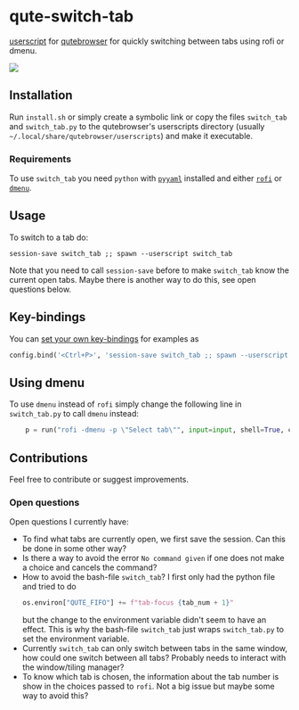 # qute-switch-tab

[userscript](https://github.com/qutebrowser/qutebrowser/blob/master/doc/userscripts.asciidoc) for [qutebrowser](https://github.com/qutebrowser/qutebrowser) for quickly switching between tabs using rofi or dmenu.

![](screencast/qute_switch_tab.gif)

## Installation
Run `install.sh` or simply create a symbolic link or copy the files `switch_tab` and `switch_tab.py` to the qutebrowser's userscripts directory (usually `~/.local/share/qutebrowser/userscripts`) and make it executable.

### Requirements
To use `switch_tab` you need `python` with [`pyyaml`](https://pypi.org/project/PyYAML/) installed and either [`rofi`](https://wiki.archlinux.org/index.php/Rofi) or [`dmenu`](https://wiki.archlinux.org/index.php/Dmenu).

## Usage
To switch to a tab do:
```
session-save switch_tab ;; spawn --userscript switch_tab
```
Note that you need to call `session-save` before to make `switch_tab` know the current open tabs.
Maybe there is another way to do this, see open questions below.

## Key-bindings
You can [set your own key-bindings](https://qutebrowser.org/doc/help/configuring.html) for examples as
```python
config.bind('<Ctrl+P>', 'session-save switch_tab ;; spawn --userscript switch_tab')
```

## Using dmenu
To use `dmenu` instead of `rofi` simply change the following line in `switch_tab.py` to call `dmenu` instead:
```python
    p = run("rofi -dmenu -p \"Select tab\"", input=input, shell=True, capture_output=True)
```

## Contributions
Feel free to contribute or suggest improvements.

### Open questions
Open questions I currently have:
* To find what tabs are currently open, we first save the session. Can this be done in some other way?
* Is there a way to avoid the error `No command given` if one does not make a choice and cancels the command?
* How to avoid the bash-file `switch_tab`? I first only had the python file and tried to do
  ```python
  os.environ["QUTE_FIFO"] += f"tab-focus {tab_num + 1}"
  ```
  but the change to the environment variable didn't seem to have an effect. This is why the bash-file `switch_tab` just wraps `switch_tab.py` to set the environment variable.
* Currently `switch_tab` can only switch between tabs in the same window, how could one switch between all tabs? Probably needs to interact with the window/tiling manager?
* To know which tab is chosen, the information about the tab number is show in the choices passed to `rofi`. Not a big issue but maybe some way to avoid this?
